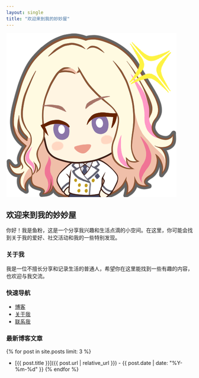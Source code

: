 ```yaml
---
layout: single
title: "欢迎来到我的妙妙屋"
---
```


![我的个人图片](/assets/images/btn_chara.png)

## 欢迎来到我的妙妙屋

你好！我是鱼粉，这是一个分享我兴趣和生活点滴的小空间。在这里，你可能会找到关于我的爱好、社交活动和我的一些特别发现。

### 关于我

我是一位不擅长分享和记录生活的普通人，希望你在这里能找到一些有趣的内容，也欢迎与我交流。

### 快速导航
- [博客](blog/)
- [关于我](about/)
- [联系我](contact/)

### 最新博客文章

{% for post in site.posts limit: 3 %}
- [{{ post.title }}]({{ post.url | relative_url }}) - {{ post.date | date: "%Y-%m-%d" }}
{% endfor %}
